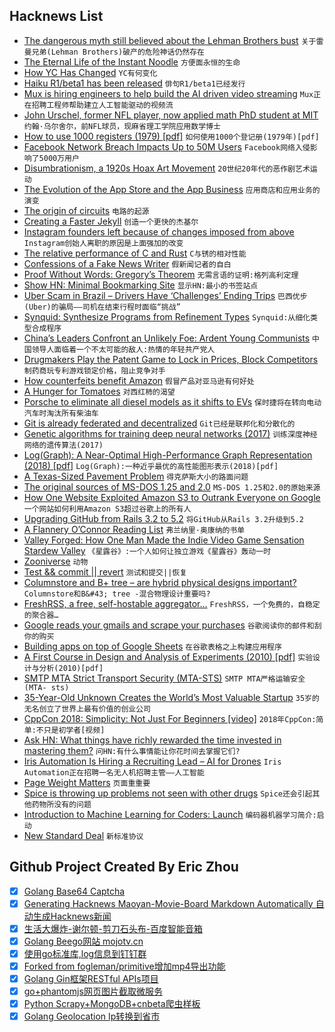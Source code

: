 ## Hacknews List


- [The dangerous myth still believed about the Lehman Brothers bust](https://www.washingtonpost.com/opinions/the-dangerous-myth-we-still-believe-about-the-lehman-brothers-bust/2018/09/09/5a2f8a9c-b2bc-11e8-9a6a-565d92a3585d_story.html)  `关于雷曼兄弟(Lehman Brothers)破产的危险神话仍然存在`
- [The Eternal Life of the Instant Noodle](https://www.bbc.co.uk/news/resources/idt-sh/the_instant_noodle)  `方便面永恒的生命`
- [How YC Has Changed](https://blog.ycombinator.com/yc-has-changed/)  `YC有何变化`
- [Haiku R1/beta1 has been released](https://www.haiku-os.org/news/2018_09_28_haiku_r1_beta1/)  `俳句R1/beta1已经发行`
- [Mux is hiring engineers to help build the AI driven video streaming](https://jobs.mux.com)  `Mux正在招聘工程师帮助建立人工智能驱动的视频流`
- [John Urschel, former NFL player, now applied math PhD student at MIT](https://hmmdaily.com/2018/09/28/john-urschel-goes-pro/)  `约翰·乌尔舍尔，前NFL球员，现麻省理工学院应用数学博士`
- [How to use 1000 registers (1979) [pdf]](http://caltechconf.library.caltech.edu/200/1/RichardLSites.pdf)  `如何使用1000个登记册(1979年)[pdf]`
- [Facebook Network Breach Impacts Up to 50M Users](https://www.nytimes.com/2018/09/28/technology/facebook-hack-data-breach.html)  `Facebook网络入侵影响了5000万用户`
- [Disumbrationism, a 1920s Hoax Art Movement](https://www.artsy.net/article/artsy-editorial-hoax-art-movement-fooled-art-establishment)  `20世纪20年代的恶作剧艺术运动`
- [The Evolution of the App Store and the App Business](https://denzhadanov.com/the-evolution-of-the-app-store-and-the-app-business-b16b3eddfa57)  `应用商店和应用业务的演变`
- [The origin of circuits](https://www.damninteresting.com/on-the-origin-of-circuits/)  `电路的起源`
- [Creating a Faster Jekyll](https://sigpipe.macromates.com/2018/creating-a-faster-jekyll/)  `创造一个更快的杰基尔`
- [Instagram founders left because of changes imposed from above](https://www.nytimes.com/2018/09/27/opinion/facebook-instagram-systrom.html)  `Instagram创始人离职的原因是上面强加的改变`
- [The relative performance of C and Rust](http://dtrace.org/blogs/bmc/2018/09/28/the-relative-performance-of-c-and-rust/)  `C与锈的相对性能`
- [Confessions of a Fake News Writer](https://www.facebook.com/notes/book-recommendations-best-book-to-read/confessions-of-a-fake-news-writer/2111686775714843/)  `假新闻记者的自白`
- [Proof Without Words: Gregory’s Theorem](https://divisbyzero.com/2018/09/28/proof-without-word-gregorys-theorem/)  `无需言语的证明:格列高利定理`
- [Show HN: Minimal Bookmarking Site](http://appread.me)  `显示HN:最小的书签站点`
- [Uber Scam in Brazil – Drivers Have ‘Challenges’ Ending Trips](https://loyaltylobby.com/2018/09/28/uber-scam-in-brazil-drivers-have-challenges-ending-trips/?omhide=true)  `巴西优步(Uber)的骗局——司机在结束行程时面临“挑战”`
- [Synquid: Synthesize Programs from Refinement Types](http://comcom.csail.mit.edu/comcom/#Synquid)  `Synquid:从细化类型合成程序`
- [China’s Leaders Confront an Unlikely Foe: Ardent Young Communists](https://www.nytimes.com/2018/09/28/world/asia/china-maoists-xi-protests.html)  `中国领导人面临着一个不太可能的敌人:热情的年轻共产党人`
- [Drugmakers Play the Patent Game to Lock in Prices, Block Competitors](https://www.npr.org/sections/health-shots/2018/09/28/652546095/drugmakers-play-the-patent-game-to-lock-in-prices-block-competitors)  `制药商玩专利游戏锁定价格，阻止竞争对手`
- [How counterfeits benefit Amazon](http://www.latimes.com/business/technology/la-fi-tn-amazon-counterfeits-20180928-story.html)  `假冒产品对亚马逊有何好处`
- [A Hunger for Tomatoes](https://bittersoutherner.com/a-hunger-for-tomatoes-shane-mitchell)  `对西红柿的渴望`
- [Porsche to eliminate all diesel models as it shifts to EVs](https://www.bloomberg.com/news/articles/2018-09-23/porsche-to-cull-diesel-cars-in-shift-toward-electric-vehicles)  `保时捷将在转向电动汽车时淘汰所有柴油车`
- [Git is already federated and decentralized](https://drewdevault.com/2018/07/23/Git-is-already-distributed.html)  `Git已经是联邦化和分散化的`
- [Genetic algorithms for training deep neural networks (2017)](https://eng.uber.com/deep-neuroevolution/)  `训练深度神经网络的遗传算法(2017)`
- [Log(Graph): A Near-Optimal High-Performance Graph Representation (2018) [pdf]](https://people.csail.mit.edu/jshun/papers/loggraph.pdf)  `Log(Graph):一种近乎最优的高性能图形表示(2018)[pdf]`
- [A Texas-Sized Pavement Problem](https://www.strongtowns.org/journal/2018/9/27/a-texas-sized-pavement-problem)  `得克萨斯大小的路面问题`
- [The original sources of MS-DOS 1.25 and 2.0](https://github.com/Microsoft/MS-DOS)  `MS-DOS 1.25和2.0的原始来源`
- [How One Website Exploited Amazon S3 to Outrank Everyone on Google](https://blog.usejournal.com/how-one-affiliate-used-amazon-s3-to-outrank-everyone-on-google-9744c8e7322f)  `一个网站如何利用Amazon S3超过谷歌上的所有人`
- [Upgrading GitHub from Rails 3.2 to 5.2](https://githubengineering.com/upgrading-github-from-rails-3-2-to-5-2/)  `将GitHub从Rails 3.2升级到5.2`
- [A Flannery O’Connor Reading List](https://www.laphamsquarterly.org/roundtable/flannery-oconnor-reading-list)  `弗兰纳里·奥康纳的书单`
- [Valley Forged: How One Man Made the Indie Video Game Sensation Stardew Valley](https://www.gq.com/story/stardew-valley-eric-barone-profile)  `《星露谷》:一个人如何让独立游戏《星露谷》轰动一时`
- [Zooniverse](https://www.zooniverse.org/projects)  `动物`
- [Test &amp;&amp; commit || revert](https://medium.com/@kentbeck_7670/test-commit-revert-870bbd756864)  `测试和提交||恢复`
- [Columnstore and B&#43; tree – are hybrid physical designs important?](https://blog.acolyer.org/2018/09/28/columnstore-and-b-tree-are-hybrid-physical-designs-important/)  `Columnstore和B&#43; tree -混合物理设计重要吗?`
- [FreshRSS, a free, self-hostable aggregator…](https://freshrss.org/)  `FreshRSS，一个免费的，自稳定的聚合器…`
- [Google reads your gmails and scrape your purchases](https://myaccount.google.com/purchases?pli=1)  `谷歌阅读你的邮件和刮你的购买`
- [Building apps on top of Google Sheets](https://tryretool.com/blog/google-sheets/)  `在谷歌表格之上构建应用程序`
- [A First Course in Design and Analysis of Experiments (2010) [pdf]](http://users.stat.umn.edu/~gary/book/fcdae.pdf)  `实验设计与分析(2010)[pdf]`
- [SMTP MTA Strict Transport Security (MTA-STS)](https://tools.ietf.org/html/rfc8461)  `SMTP MTA严格运输安全(MTA- sts)`
- [35-Year-Old Unknown Creates the World’s Most Valuable Startup](https://www.bloomberg.com/news/articles/2018-09-28/35-year-old-unknown-creates-the-world-s-most-valuable-startup)  `35岁的无名创立了世界上最有价值的创业公司`
- [CppCon 2018: Simplicity: Not Just For Beginners [video]](https://www.youtube.com/watch?v=n0Ak6xtVXno)  `2018年CppCon:简单:不只是初学者[视频]`
- [Ask HN: What things have richly rewarded the time invested in mastering them?](item?id=18098992)  `问HN:有什么事情能让你花时间去掌握它们?`
- [Iris Automation Is Hiring a Recruiting Lead – AI for Drones](http://www.irisonboard.com/careers/)  `Iris Automation正在招聘一名无人机招聘主管——人工智能`
- [Page Weight Matters](http://blog.chriszacharias.com/page-weight-matters)  `页面重重要`
- [Spice is throwing up problems not seen with other drugs](https://www.economist.com/britain/2018/09/29/spice-is-throwing-up-problems-not-seen-with-other-drugs)  `Spice还会引起其他药物所没有的问题`
- [Introduction to Machine Learning for Coders: Launch](http://www.fast.ai/2018/09/26/ml-launch/)  `编码器机器学习简介:启动`
- [New Standard Deal](https://blog.ycombinator.com/new-standard-deal/)  `新标准协议`

## Github Project Created By Eric Zhou

- [x] [Golang Base64 Captcha](https://github.com/mojocn/base64Captcha)
- [x] [Generating Hacknews Maoyan-Movie-Board Markdown Automatically 自动生成Hacknews新闻](https://github.com/dejavuzhou/md-genie)
- [x] [生活大爆炸-谢尔顿-剪刀石头布-百度智能音箱](https://github.com/mojocn/dueros-bang-game)
- [x] [Golang Beego网站 mojotv.cn](https://github.com/mojocn/www.mojotv.cn)
- [x] [使用go标准库,log信息到钉钉群](https://github.com/mojocn/dooger)
- [x] [Forked from fogleman/primitive增加mp4导出功能](https://github.com/mojocn/primitive)
- [x] [Golang Gin框架RESTful APIs项目](https://github.com/JJJJJJJerk/ezier-golang-web-api-framework)
- [x] [go+phantomjs网页图片截取微服务](https://github.com/mojocn/screen_shot)
- [x] [Python Scrapy+MongoDB+cnbeta爬虫样板](https://github.com/mojocn/scrapy_mongodb_boilerplate_cnbeta)
- [x] [Golang Geolocation Ip转换到省市](https://github.com/mojocn/ip2location)